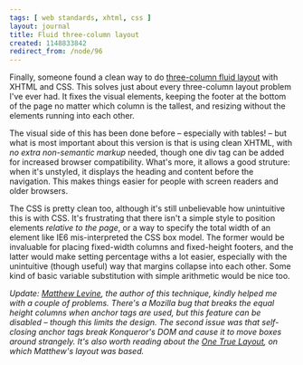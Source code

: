 ```yaml
---
tags: [ web standards, xhtml, css ]
layout: journal
title: Fluid three-column layout
created: 1148833842
redirect_from: /node/96
---
```

Finally, someone found a clean way to do [three-column fluid layout](http://www.alistapart.com/articles/holygrail) with XHTML and CSS. This solves just about every three-column layout problem I've ever had. It fixes the visual elements, keeping the footer at the bottom of the page no matter which column is the tallest, and resizing without the elements running into each other.<!--break-->

The visual side of this has been done before &ndash; especially with tables! &ndash; but what is most important about this version is that is using clean XHTML, with _no extra non-semantic markup_ needed, though one div tag can be added for increased browser compatibility. What's more, it allows a good struture: when it's unstyled, it displays the heading and content before the navigation. This makes things easier for people with screen readers and older browsers.

The CSS is pretty clean too, although it's still unbelievable how unintuitive this is with CSS. It's frustrating that there isn't a simple style to position elements _relative to the page_, or a way to specify the total width of an element like IE6 mis-interpreted the CSS box model. The former would be invaluable for placing fixed-width columns and fixed-height footers, and the latter would make setting percentage withs a lot easier, especially with the unintuitive (though useful) way that margins collapse into each other. Some kind of basic variable substitution with simple arithmetic would be nice too.

*Update: [Matthew Levine](http://www.infocraft.com), the author of this technique, kindly helped me with a couple of problems. There's a Mozilla bug that breaks the equal height columns when anchor tags are used, but this feature can be disabled &ndash; though this limits the design. The second issue was that self-closing anchor tags break Konqueror's DOM and cause it to move boxes around strangely. It's also worth reading about the [One True Layout](http://positioniseverything.net/articles/onetruelayout), on which Matthew's layout was based.*

